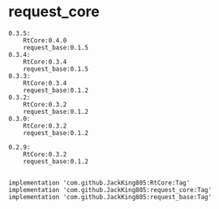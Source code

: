 # request_core
    0.3.5:
        RtCore:0.4.0
        request_base:0.1.5
    0.3.4:
        RtCore:0.3.4
        request_base:0.1.5
    0.3.3:
        RtCore:0.3.4
        request_base:0.1.2
    0.3.2:
        RtCore:0.3.2
        request_base:0.1.2
    0.3.0:
        RtCore:0.3.2
        request_base:0.1.2

    0.2.9:
        RtCore:0.3.2
        request_base:0.1.2
 

    implementation 'com.github.JackKing805:RtCore:Tag'
	implementation 'com.github.JackKing805:request_core:Tag'
    implementation 'com.github.JackKing805:request_base:Tag'
